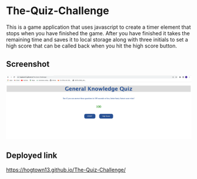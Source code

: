 # The-Quiz-Challenge
This is a game application that uses javascript to create a timer element that stops when you have finished the game. 
After you have finished it takes the remaining time and saves it to local storage along with three initials to set a high score 
that can be called back when you hit the high score button.

## Screenshot 
<img src= 'assets/images/Screen Shot 2022-05-14 at 12.58.41 PM.png' alt= 'screenshot'>

## Deployed link
https://hogtown13.github.io/The-Quiz-Challenge/
